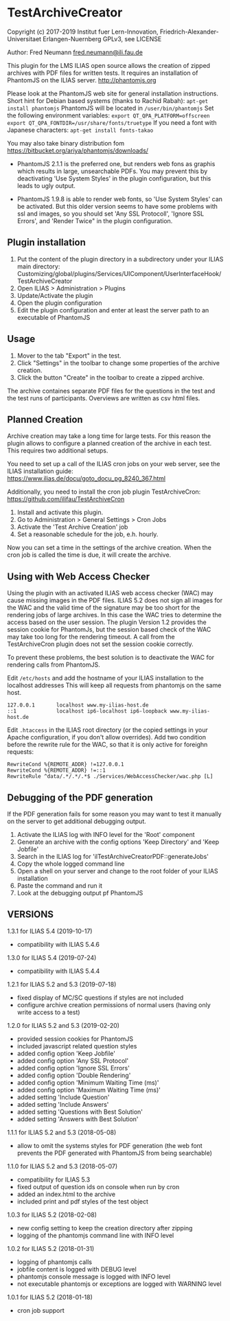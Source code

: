 # TestArchiveCreator

Copyright (c) 2017-2019 Institut fuer Lern-Innovation, Friedrich-Alexander-Universitaet Erlangen-Nuernberg
GPLv3, see LICENSE

Author: Fred Neumann <fred.neumann@ili.fau.de>

This plugin for the LMS ILIAS open source allows the creation of zipped archives with PDF files for written tests.
It requires an installation of PhantomJS on the ILIAS server.
http://phantomjs.org

Please look at the PhantomJS web site for general installation instructions. Short hint for Debian based systems (thanks to Rachid Rabah):
    `apt-get install phantomjs`
PhantomJS will be located in `/user/bin/phantomjs`
Set the following environment variables:
    `export QT_QPA_PLATFORM=offscreen`
    `export QT_QPA_FONTDIR=/usr/share/fonts/truetype`
If you need a font with Japanese characters:
    `apt-get install fonts-takao`


You may also take binary distribution fom https://bitbucket.org/ariya/phantomjs/downloads/

* PhantomJS 2.1.1 is the preferred one, but renders web fons as graphis which results in large, unsearchable PDFs.
You may prevent this by deactivating 'Use System Styles' in the plugin configuration, but this leads to ugly output.

* PhantomJS 1.9.8 is able to render web fonts, so 'Use System Styles' can be activated. But this older version seems to have
some problems with ssl and images, so you should set 'Any SSL Protocoll', 'Ignore SSL Errors', and 'Render Twice" in the
plugin configuration.


Plugin installation
-------------------

1. Put the content of the plugin directory in a subdirectory under your ILIAS main directory:
Customizing/global/plugins/Services/UIComponent/UserInterfaceHook/TestArchiveCreator
2. Open ILIAS > Administration > Plugins
3. Update/Activate the plugin
4. Open the plugin configuration
5. Edit the plugin configuration and enter at least the server path to an executable of PhantomJS


Usage
-----

1. Mover to the tab "Export" in the test.
3. Click "Settings" in the toolbar to change some properties of the archive creation.
2. Click the button "Create" in the toolbar to create a zipped archive.

The archive containes separate PDF files for the questions in the test and the test runs of participants.
Overviews are written as csv html files.

Planned Creation
----------------

Archive creation may take a long time for large tests. For this reason the plugin allows to configure
a planned creation of the archive in each test. This requires two additional setups.

You need to set up a call of the ILIAS cron jobs on your web server, see the ILIAS installation guide:
https://www.ilias.de/docu/goto_docu_pg_8240_367.html

Additionally, you need to install the cron job plugin TestArchiveCron:
https://github.com/ilifau/TestArchiveCron

1. Install and activate this plugin.
2. Go to Administration > General Settings > Cron Jobs
3. Activate the 'Test Archive Creation' job
4. Set a reasonable schedule for the job, e.h. hourly.

Now you can set a time in the settings of the archive creation. When the cron job is called the time is due, it
will create the archive.

Using with Web Access Checker
-----------------------------

Using the plugin with an activated ILIAS web access checker (WAC) may cause missing images in the PDF files.
ILIAS 5.2 does not sign all images for the WAC and the valid time of the signature may be too short for the rendering jobs
of large archives. In this case the WAC tries to determine the access based on the user session. The plugin Version 1.2 provides
the session cookie for PhantomJs, but the session based check of the WAC may take too long for the rendering timeout.
A call from the TestArchiveCron plugin does not set the session cookie correctly.

To prevent these problems, the best solution is to deactivate the WAC for rendering calls from PhantomJS.

Edit `/etc/hosts` and add the hostname of your ILIAS installation to the localhost addresses
This will keep all requests from phantomjs on the same host.

    127.0.0.1       localhost www.my-ilias-host.de
    ::1             localhost ip6-localhost ip6-loopback www.my-ilias-host.de

Edit `.htaccess` in the ILIAS root directory (or the copied settings in your Apache configuration, if you don't allow overrides).
Add two condition before the rewrite rule for the WAC, so that it is only active for foreighn requests:

    RewriteCond %{REMOTE_ADDR} !=127.0.0.1
    RewriteCond %{REMOTE_ADDR} !=::1
	RewriteRule ^data/.*/.*/.*$ ./Services/WebAccessChecker/wac.php [L]


Debugging of the PDF generation
-------------------------------
If the PDF generation fails for some reason you may want to test it manually on the server to get additional debugging output.

1. Activate the ILIAS log with INFO level for the 'Root' component
2. Generate an archive with the config options 'Keep Directory' and 'Keep Jobfile'
3. Search in the ILIAS log for 'ilTestArchiveCreatorPDF::generateJobs'
4. Copy the whole logged command line
5. Open a shell on your server and change to the root folder of your ILIAS installation
6. Paste the command and run it
7. Look at the debugging output pf PhantomJS

VERSIONS
--------
1.3.1 for ILIAS 5.4 (2019-10-17)
- compatibility with ILIAS 5.4.6

1.3.0 for ILIAS 5.4 (2019-07-24)
- compatibility with ILIAS 5.4.4 

1.2.1 for ILIAS 5.2 and 5.3 (2019-07-18)
- fixed display of MC/SC questions if styles are not included
- configure archive creation permissions of normal users (having only write access to a test)

1.2.0 for ILIAS 5.2 and 5.3 (2019-02-20)
- provided session cookies for PhantomJS
- included javascript related question styles
- added config option 'Keep Jobfile'
- added config option 'Any SSL Protocol'
- added config option 'Ignore SSL Errors'
- added config option 'Double Rendering'
- added config option 'Minimum Waiting Time (ms)'
- added config option 'Maximum Waiting Time (ms)'
- added setting 'Include Question'
- added setting 'Include Answers'
- added setting 'Questions with Best Solution'
- added setting 'Answers with Best Solution'

1.1.1 for ILIAS 5.2 and 5.3 (2018-05-08)
-  allow to omit the systems styles for PDF generation
   (the web font prevents the PDF generated with PhantomJS from being searchable)

1.1.0 for ILIAS 5.2 and 5.3 (2018-05-07)
- compatibility for ILIAS 5.3
- fixed output of question ids on console when run by cron
- added an index.html to the archive
- included print and pdf styles of the test object

1.0.3 for ILIAS 5.2 (2018-02-08)
- new config setting to keep the creation directory after zipping
- logging of the phantomjs command line with INFO level

1.0.2 for ILIAS 5.2 (2018-01-31)
- logging of phantomjs calls
- jobfile content is logged with DEBUG level
- phantomjs console message is logged with INFO level
- not executable phantomjs or exceptions are logged with WARNING level

1.0.1 for ILIAS 5.2 (2018-01-18)
 - cron job support